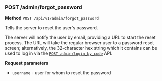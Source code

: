 ### POST /admin/forgot_password ###

**Method** `POST /api/v1/admin/forgot_password`

Tells the server to reset the user's password.

The server will notify the user by email, providing a URL to start the reset process. The URL will take the regular browser user to a password reset screen; alternatively, the 32-character hex string which it contains can be used to log in via the [`POST admin/login_by_code`](post_admin_login_by_code.md) API.

**Request parameters**

* `username` - user for whom to reset the password
